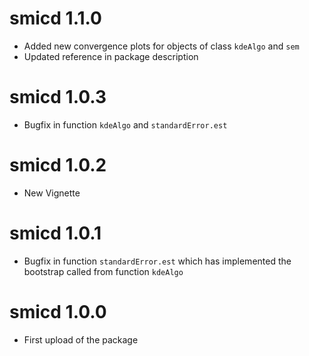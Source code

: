# smicd 1.1.0

* Added new convergence plots for objects of class `kdeAlgo` and `sem`
* Updated reference in package description

# smicd 1.0.3

* Bugfix in function `kdeAlgo` and `standardError.est`

# smicd 1.0.2

* New Vignette

# smicd 1.0.1
  
* Bugfix in function `standardError.est` which has implemented the bootstrap called from function `kdeAlgo`

# smicd 1.0.0
  
* First upload of the package


